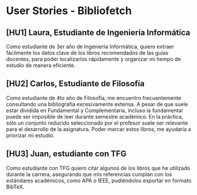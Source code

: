 # User Stories - Bibliofetch

## [HU1] Laura, Estudiante de Ingeniería Informática
Como estudiante de 3er año de Ingeniería Informática, quiero extraer fácilmente los datos clave de los libros recomendados de las guías docentes, para poder localizarlos rápidamente y organizar mi tiempo de estudio de manera eficiente.

## [HU2] Carlos, Estudiante de Filosofía

Como estudiante de 4to año de Filosofía, me encuentro frecuentemente consultando una bibliografía excesivamente extensa. A pesar de que suele estar dividida en Fundamental y Complementaria, incluso la fundamental puede ser imposible de leer durante semestre académico. En la práctica, sólo un conjunto reducido seleccionado por el profesor suele ser relevante para el desarrollo de la asignatura. Poder marcar estos libros, me ayudaría a priorizar mi estudio.

## [HU3] Juan, estudiante con TFG

Como estudiante con TFG quiero citar algunos de los libros que he utilizado durante la carrera, asegurando que mis referencias cumplan con los estándares académicos, como APA o IEEE, pudiéndolos exportar en formato BibTeX.